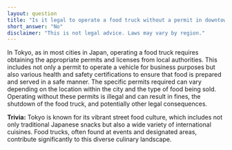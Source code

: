 ```yaml
---
layout: question
title: "Is it legal to operate a food truck without a permit in downtown Tokyo?"
short_answer: "No"
disclaimer: "This is not legal advice. Laws may vary by region."
---
```


In Tokyo, as in most cities in Japan, operating a food truck requires obtaining the appropriate permits and licenses from local authorities. This includes not only a permit to operate a vehicle for business purposes but also various health and safety certifications to ensure that food is prepared and served in a safe manner. The specific permits required can vary depending on the location within the city and the type of food being sold. Operating without these permits is illegal and can result in fines, the shutdown of the food truck, and potentially other legal consequences.

**Trivia:** Tokyo is known for its vibrant street food culture, which includes not only traditional Japanese snacks but also a wide variety of international cuisines. Food trucks, often found at events and designated areas, contribute significantly to this diverse culinary landscape.
